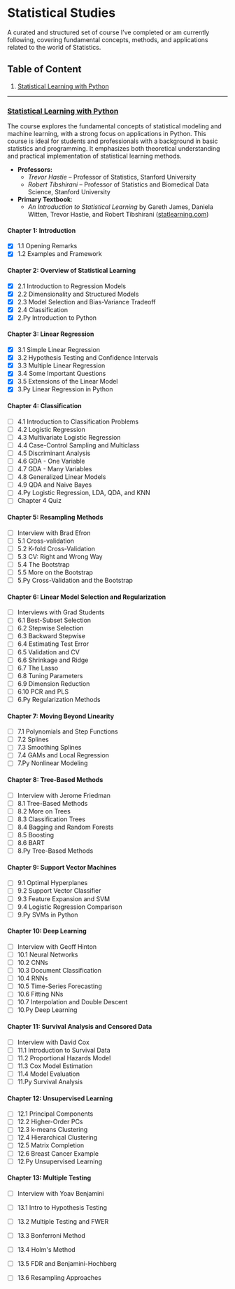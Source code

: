 # Statistical Studies
A curated and structured set of course I’ve completed or am currently following, covering fundamental concepts, methods, and applications related to the world of Statistics.

## Table of Content
1. [Statistical Learning with Python](#statistical-learning-with-python)

---

### [Statistical Learning with Python](https://www.edx.org/learn/python/stanford-university-statistical-learning-with-python)
The course explores the fundamental concepts of statistical modeling and machine learning, with a strong focus on applications in Python.
This course is ideal for students and professionals with a background in basic statistics and programming. 
It emphasizes both theoretical understanding and practical implementation of statistical learning methods.

- **Professors:**
  - *Trevor Hastie* – Professor of Statistics, Stanford University  
  - *Robert Tibshirani* – Professor of Statistics and Biomedical Data Science, Stanford University
- **Primary Textbook**:  
  - *An Introduction to Statistical Learning* by Gareth James, Daniela Witten, Trevor Hastie, and Robert Tibshirani ([statlearning.com](https://www.statlearning.com/))

#### Chapter 1: Introduction
- [x] 1.1 Opening Remarks
- [x] 1.2 Examples and Framework

#### Chapter 2: Overview of Statistical Learning
- [x] 2.1 Introduction to Regression Models
- [x] 2.2 Dimensionality and Structured Models
- [x] 2.3 Model Selection and Bias-Variance Tradeoff
- [x] 2.4 Classification
- [x] 2.Py Introduction to Python

#### Chapter 3: Linear Regression
- [x] 3.1 Simple Linear Regression
- [x] 3.2 Hypothesis Testing and Confidence Intervals
- [x] 3.3 Multiple Linear Regression
- [x] 3.4 Some Important Questions
- [x] 3.5 Extensions of the Linear Model
- [x] 3.Py Linear Regression in Python

#### Chapter 4: Classification
- [ ] 4.1 Introduction to Classification Problems
- [ ] 4.2 Logistic Regression
- [ ] 4.3 Multivariate Logistic Regression
- [ ] 4.4 Case-Control Sampling and Multiclass
- [ ] 4.5 Discriminant Analysis
- [ ] 4.6 GDA - One Variable
- [ ] 4.7 GDA - Many Variables
- [ ] 4.8 Generalized Linear Models
- [ ] 4.9 QDA and Naive Bayes
- [ ] 4.Py Logistic Regression, LDA, QDA, and KNN
- [ ] Chapter 4 Quiz

#### Chapter 5: Resampling Methods
- [ ] Interview with Brad Efron
- [ ] 5.1 Cross-validation
- [ ] 5.2 K-fold Cross-Validation
- [ ] 5.3 CV: Right and Wrong Way
- [ ] 5.4 The Bootstrap
- [ ] 5.5 More on the Bootstrap
- [ ] 5.Py Cross-Validation and the Bootstrap

#### Chapter 6: Linear Model Selection and Regularization
- [ ] Interviews with Grad Students
- [ ] 6.1 Best-Subset Selection
- [ ] 6.2 Stepwise Selection
- [ ] 6.3 Backward Stepwise
- [ ] 6.4 Estimating Test Error
- [ ] 6.5 Validation and CV
- [ ] 6.6 Shrinkage and Ridge
- [ ] 6.7 The Lasso
- [ ] 6.8 Tuning Parameters
- [ ] 6.9 Dimension Reduction
- [ ] 6.10 PCR and PLS
- [ ] 6.Py Regularization Methods

#### Chapter 7: Moving Beyond Linearity
- [ ] 7.1 Polynomials and Step Functions
- [ ] 7.2 Splines
- [ ] 7.3 Smoothing Splines
- [ ] 7.4 GAMs and Local Regression
- [ ] 7.Py Nonlinear Modeling

#### Chapter 8: Tree-Based Methods
- [ ] Interview with Jerome Friedman
- [ ] 8.1 Tree-Based Methods
- [ ] 8.2 More on Trees
- [ ] 8.3 Classification Trees
- [ ] 8.4 Bagging and Random Forests
- [ ] 8.5 Boosting
- [ ] 8.6 BART
- [ ] 8.Py Tree-Based Methods

#### Chapter 9: Support Vector Machines
- [ ] 9.1 Optimal Hyperplanes
- [ ] 9.2 Support Vector Classifier
- [ ] 9.3 Feature Expansion and SVM
- [ ] 9.4 Logistic Regression Comparison
- [ ] 9.Py SVMs in Python

#### Chapter 10: Deep Learning
- [ ] Interview with Geoff Hinton
- [ ] 10.1 Neural Networks
- [ ] 10.2 CNNs
- [ ] 10.3 Document Classification
- [ ] 10.4 RNNs
- [ ] 10.5 Time-Series Forecasting
- [ ] 10.6 Fitting NNs
- [ ] 10.7 Interpolation and Double Descent
- [ ] 10.Py Deep Learning

#### Chapter 11: Survival Analysis and Censored Data
- [ ] Interview with David Cox
- [ ] 11.1 Introduction to Survival Data
- [ ] 11.2 Proportional Hazards Model
- [ ] 11.3 Cox Model Estimation
- [ ] 11.4 Model Evaluation
- [ ] 11.Py Survival Analysis

#### Chapter 12: Unsupervised Learning
- [ ] 12.1 Principal Components
- [ ] 12.2 Higher-Order PCs
- [ ] 12.3 k-means Clustering
- [ ] 12.4 Hierarchical Clustering
- [ ] 12.5 Matrix Completion
- [ ] 12.6 Breast Cancer Example
- [ ] 12.Py Unsupervised Learning

#### Chapter 13: Multiple Testing
- [ ] Interview with Yoav Benjamini
- [ ] 13.1 Intro to Hypothesis Testing
- [ ] 13.2 Multiple Testing and FWER
- [ ] 13.3 Bonferroni Method
- [ ] 13.4 Holm's Method
- [ ] 13.5 FDR and Benjamini-Hochberg
- [ ] 13.6 Resampling Approaches

